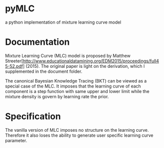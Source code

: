 # pyMLC
a python implementation of mixture learning curve model

# Documentation
Mixture Learning Curve (MLC) model is proposed by Matthew Streeter[http://www.educationaldatamining.org/EDM2015/proceedings/full45-52.pdf] (2015). The original paper is light on the derivation, which I supplemented in the document folder.

The canonical Bayesian Knowledge Tracing (BKT) can be viewed as a special case of the MLC. It imposes that the learning curve of each component is a step function with same upper and lower limit while the mixture density is govern by learning rate the prior. 

# Specification

The vanilla version of MLC imposes no structure on the learning curve. Therefore it also loses the ability to generate user specific learning curve parameter.